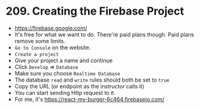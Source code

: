 # 209. Creating the Firebase Project
- https://firebase.google.com/
- It's free for what we want to do. There're paid plans though. Paid plans remove some limits.
- `Go to Console` on the website. 
- `Create a project`
- Give your project a name and continue
- Click `Develop` => `Database`
- Make sure you choose `Realtime Database`
- The database `read` and `write` rules should both be set to `true`
- Copy the URL (or endpoint as the instructor calls it)
- You can start sending Http request to it.
- For me, it's https://react-my-burger-6c464.firebaseio.com/